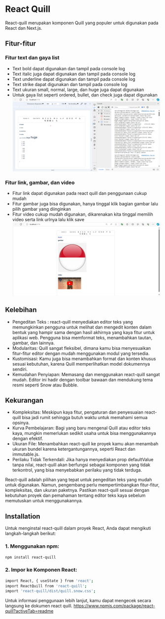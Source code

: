 # React Quill 

React-quill merupakan komponen Quill yang populer untuk digunakan pada React dan Next.js.

## Fitur-fitur
### Fitur text dan gaya list
- Text bold dapat digunakan dan tampil pada console log <strong></strong>
- Text italic juga dapat digunakan dan tampil pada console log <em></em>
- Text underline dapat digunakan dan tampil pada console log <u></u>
- Text strike dapat digunakan dan tampil pada console log <s></s>
- Text ukuran small, normal, large, dan huge juga dapat digunakan
- Untuk gaya list seperti ordered, bullet, dan check juga dapat digunakan
![alt text](https://github.com/josuafrino/Quill-JS/blob/main/public/image/text.png?raw=true)




### Fitur link, gambar, dan video
- Fitur link dapat digunakan pada react quill dan penggunaan cukup mudah
- Fitur gambar juga bisa digunakan, hanya tinggal klik bagian gambar lalu pilih gambar yang diinginkan
- Fitur video cukup mudah digunakan, dikarenakan kita tinggal memilih video serta link urlnya lalu klik save
![alt text](https://github.com/josuafrino/Quill-JS/blob/main/public/image/link%2C%20gambar%2C%20video.png?raw=true)

## Kelebihan

- Pengeditan Teks : react-quill menyediakan editor teks yang memungkinkan pengguna untuk melihat dan mengedit konten dalam bentuk yang hampir sama dengan hasil akhirnya yang kaya fitur untuk aplikasi web. Pengguna bisa memformat teks, menambahkan tautan, gambar, dan lainnya.
- Modularitas: Quill sangat fleksibel, dimana kamu bisa menyesuaikan fitur-fitur editor dengan mudah menggunakan modul yang tersedia.
- Kustomisasi: Kamu juga bisa menambahkan format dan konten khusus sesuai kebutuhan, karena Quill memperlihatkan model dokumennya sendiri.
- Kemudahan Penyiapan: Memasang dan menggunakan react-quill sangat mudah. Editor ini hadir dengan toolbar bawaan dan mendukung tema resmi seperti Snow atau Bubble.

## Kekurangan

- Kompleksitas: Meskipun kaya fitur, pengaturan dan penyesuaian react-quill bisa jadi rumit sehingga butuh waktu untuk memahami semua opsinya.
- Kurva Pembelajaran: Bagi yang baru mengenal Quill atau editor teks kaya, mungkin memerlukan sedikit usaha untuk bisa menggunakannya dengan efektif.
- Ukuran File: Menambahkan react-quill ke proyek kamu akan menambah ukuran bundel karena ketergantungannya, seperti React dan immutable.js.
- Perilaku Tidak Terkendali: Jika hanya menyediakan prop defaultValue tanpa nilai, react-quill akan berfungsi sebagai komponen yang tidak terkontrol, yang bisa menyebabkan perilaku yang tidak terduga.

React-quill adalah pilihan yang tepat untuk pengeditan teks yang mudah untuk digunakan. Namun, pengembang perlu mempertimbangkan fitur-fitur, kompleksitas, dan ukuran paketnya. Pastikan react-quill sesuai dengan kebutuhan proyek dan pemahaman tentang editor teks kaya sebelum memutuskan untuk menggunakannya.

## Installation

Untuk menginstal react-quill dalam proyek React, Anda dapat mengikuti langkah-langkah berikut:
### 1. Menggunakan npm:

```sh
npm install react-quill
```
### 2. Impor ke Komponen React:


```sh
import React, { useState } from 'react';
import ReactQuill from 'react-quill';
import 'react-quill/dist/quill.snow.css';
```
Untuk informasi penggunaan lebih lanjut, kamu dapat mengecek secara langsung 
ke dokumen react quill.
https://www.npmjs.com/package/react-quill?activeTab=readme
